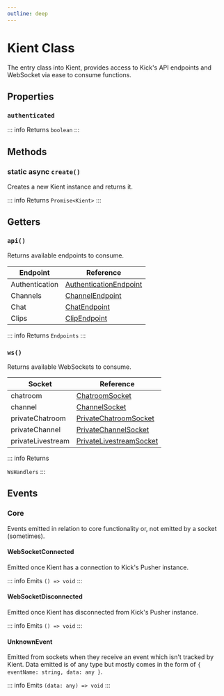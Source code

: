 ```yaml
---
outline: deep
---
```


# Kient Class

The entry class into Kient, provides access to Kick's API endpoints and WebSocket via ease to consume functions.

## Properties

### `authenticated`

::: info Returns
`boolean`
:::

## Methods

### <Badge type="tip">static</Badge> <Badge type="tip">async</Badge> `create()`

Creates a new Kient instance and returns it.

::: info Returns
`Promise<Kient>`
:::

## Getters

### `api()`

Returns available endpoints to consume.

| Endpoint       | Reference                                              |
| -------------- | ------------------------------------------------------ |
| Authentication | [AuthenticationEndpoint](./authentication-endpoint.md) |
| Channels       | [ChannelEndpoint](./channel-endpoint.md)               |
| Chat           | [ChatEndpoint](./chat-endpoint.md)                     |
| Clips           | [ClipEndpoint](./clip-endpoint.md)                     |

::: info Returns
`Endpoints`
:::

### `ws()`

Returns available WebSockets to consume.

| Socket            | Reference                                                 |
| ----------------- | --------------------------------------------------------- |
| chatroom          | [ChatroomSocket](./socket/chatroom.md)                    |
| channel           | [ChannelSocket](./socket/channel.md)                      |
| privateChatroom   | [PrivateChatroomSocket](./socket/private-chatroom.md)     |
| privateChannel    | [PrivateChannelSocket](./socket/private-channel.md)       |
| privateLivestream | [PrivateLivestreamSocket](./socket/private-livestream.md) |

::: info Returns

`WsHandlers`
:::

## Events

### Core

Events emitted in relation to core functionality or, not emitted by a socket (sometimes).

#### WebSocketConnected

Emitted once Kient has a connection to Kick's Pusher instance.

::: info Emits
`() => void`
:::

#### WebSocketDisconnected

Emitted once Kient has disconnected from Kick's Pusher instance.

::: info Emits
`() => void`
:::

#### UnknownEvent

Emitted from sockets when they receive an event which isn't tracked by Kient. Data emitted is of any type but mostly comes in the form of `{ eventName: string, data: any }`.

::: info Emits
`(data: any) => void`
:::

<!--@include: ./socket/channel-events.md-->
<!--@include: ./socket/chatroom-events.md-->
<!--@include: ./socket/private-channel-events.md-->
<!--@include: ./socket/private-chatroom-events.md-->
<!--@include: ./socket/private-livestream-events.md-->
